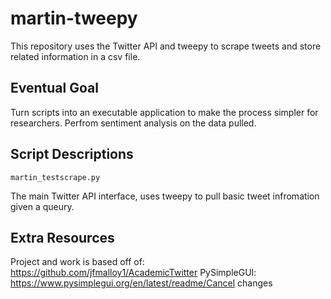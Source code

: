 # martin-tweepy
This repository uses the Twitter API and tweepy to scrape tweets and store related information in a csv file.

## Eventual Goal
Turn scripts into an executable application to make the process simpler for researchers.
Perfrom sentiment analysis on the data pulled.

## Script Descriptions

```
martin_testscrape.py
```
The main Twitter API interface, uses tweepy to pull basic tweet infromation given a queury.

## Extra Resources
Project and work is based off of: https://github.com/jfmalloy1/AcademicTwitter
PySimpleGUI: https://www.pysimplegui.org/en/latest/readme/Cancel changes
